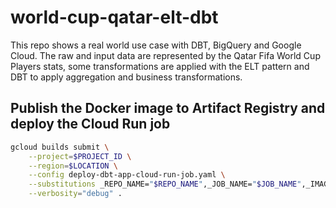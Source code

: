# world-cup-qatar-elt-dbt

This repo shows a real world use case with DBT, BigQuery and Google Cloud. 
The raw and input data are represented by the Qatar Fifa World Cup Players stats, 
some transformations are applied with the ELT pattern and DBT to apply aggregation and business transformations.

## Publish the Docker image to Artifact Registry and deploy the Cloud Run job

```bash
gcloud builds submit \
    --project=$PROJECT_ID \
    --region=$LOCATION \
    --config deploy-dbt-app-cloud-run-job.yaml \
    --substitutions _REPO_NAME="$REPO_NAME",_JOB_NAME="$JOB_NAME",_IMAGE_TAG="$IMAGE_TAG",_SERVICE_ACCOUNT="$SERVICE_ACCOUNT" \
    --verbosity="debug" .
```